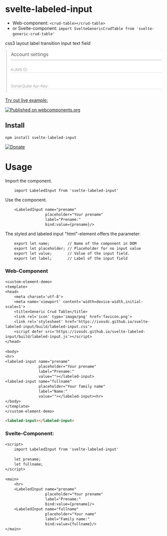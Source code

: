 # svelte-labeled-input
- Web-component: `<crud-table></crud-table>`
- or Svelte-component: `import SvelteGenericCrudTable from 'svelte-generic-crud-table'`

css3 layout label transition input text field

![GIF from the labeled input field](./readme-assets/svelte-labeled-input.gif)

[Try out live example:](https://ivosdc.github.io/svelte-labeled-input/ "GeneralCrudTable Example")

[![Published on webcomponents.org](https://img.shields.io/badge/webcomponents.org-published-blue.svg)](https://www.webcomponents.org/element/svelte-labeled-input)

## Install

```
npm install svelte-labeled-input
```

[![Donate](https://github.com/ivosdc/svelte-generic-crud-table/raw/master/assets/donate.gif)](https://www.paypal.com/cgi-bin/webscr?cmd=_s-xclick&hosted_button_id=7V5M288MUT7GE&source=url)


# Usage
Import the component.
```
    import LabeledInput from 'svelte-labeled-input'
```

Use the component.
```
    <LabeledInput name="prename"
                  placeholder="Your prename"
                  label="Prename:"
                  bind:value={prename}/>
```

The styled and labeled input "html"-element offers the parameter:
```
    export let name;        // Name of the component in DOM
    export let placeholder; // Placeholder for no input value
    export let value;       // Value of the input field. 
    export let label;       // Label of the input field
```

### Web-Component
```
<custom-element-demo>
<template>
<head>
    <meta charset='utf-8'>
    <meta name='viewport' content='width=device-width,initial-scale=1'>
    <title>Generic Crud Table</title>
    <link rel='icon' type='image/png' href='favicon.png'>
    <link rel='stylesheet' href='https://ivosdc.github.io/svelte-labeled-input/build/labeled-input.css'>
    <script defer src='https://ivosdc.github.io/svelte-labeled-input/build/labeled-input.js'></script>
</head>

<body>
<hr>
<labeled-input name="prename"
               placeholder="Your prename"
               label="Prename:"
               value=""></labeled-input>
<labeled-input name="fullname"
               placeholder="Your family name"
               label="Name:"
               value=""></labeled-input><hr>
</body>
</template>
</custom-element-demo>
```

```html
<labeled-input></labeled-input>
```


###  Svelte-Component:
```
<script>
    import LabeledInput from 'svelte-labeled-input'

    let prename;
    let fullname;
</script>

<main>
    <hr>
    <LabeledInput name="prename"
                  placeholder="Your prename"
                  label="Prename:"
                  bind:value={prename}/>
    <LabeledInput name="fullname"
                  placeholder="Your name"
                  label="Family name:"
                  bind:value={fullname}/>
</main>

```
